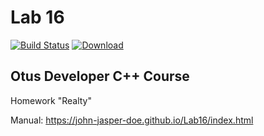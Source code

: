 # Lab 16
[![Build Status](https://travis-ci.org/John-Jasper-Doe/Lab16.svg?branch=master)](https://travis-ci.org/John-Jasper-Doe/Lab16)
[ ![Download](https://api.bintray.com/packages/john-jasper-doe/otus-cpp/homeworks/images/download.svg?version=realty) ](https://bintray.com/john-jasper-doe/otus-cpp/homeworks/realty/link)


## Otus Developer C++ Course
Homework "Realty"

Manual: https://john-jasper-doe.github.io/Lab16/index.html

